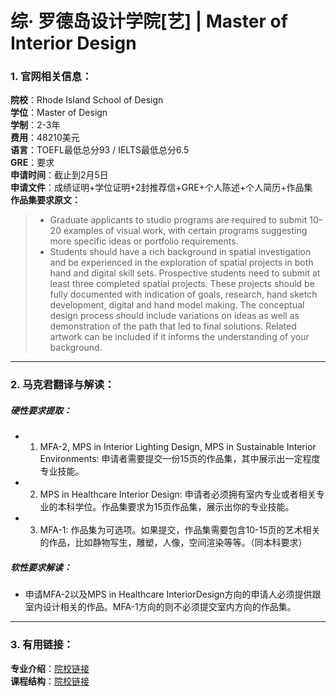 # 综· 罗德岛设计学院[艺] | Master of Interior Design


### 1. 官网相关信息：

**院校**：Rhode Island School of Design  
**学位**：Master of Design  
**学制**：2-3年  
**费用**：48210美元  
**语言**：TOEFL最低总分93 / IELTS最低总分6.5  
**GRE**：要求    
**申请时间**：截止到2月5日  
**申请文件**：成绩证明+学位证明+2封推荐信+GRE+个人陈述+个人简历+作品集  
**作品集要求原文：**   

> - Graduate applicants to studio programs are required to submit 10–20 examples of visual work, with certain programs suggesting more specific ideas or portfolio requirements.
> - Students should have a rich background in spatial investigation and be experienced in the exploration of spatial projects in both hand and digital skill sets. Prospective students need to submit at least three completed spatial projects. These projects should be fully documented with indication of goals, research, hand sketch development, digital and hand model making. The conceptual design process should include variations on ideas as well as demonstration of the path that led to final solutions. Related artwork can be included if it informs the understanding of your background.



---


### 2. 马克君翻译与解读：

##### 硬性要求提取：
- 1. MFA-2, MPS in Interior Lighting Design, MPS in Sustainable Interior Environments: 申请者需要提交一份15页的作品集，其中展示出一定程度专业技能。
- 2. MPS in Healthcare Interior Design: 申请者必须拥有室内专业或者相关专业的本科学位。作品集要求为15页作品集，展示出你的专业技能。
- 3. MFA-1: 作品集为可选项。如果提交，作品集需要包含10-15页的艺术相关的作品，比如静物写生，雕塑，人像，空间渲染等等。（同本科要求）


##### 软性要求解读：
- 申请MFA-2以及MPS in Healthcare InteriorDesign方向的申请人必须提供跟室内设计相关的作品。MFA-1方向的则不必须提交室内方向的作品集。


---


### 3. 有用链接：

**专业介绍**：[院校链接](https://www.pratt.edu/academics/school-of-design/graduate-school-of-design/interior-design-grad/)  
**课程结构**：[院校链接](https://www.pratt.edu/academics/school-of-design/graduate-school-of-design/interior-design-grad/interior-design-mfa/)